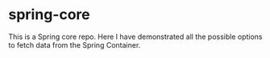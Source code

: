 # spring-core
This is a Spring core repo. Here I have demonstrated all the possible options to fetch data from the Spring Container.

